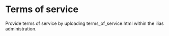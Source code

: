 # Terms of service
Provide terms of service by uploading terms_of_service.html within the ilias administration. 